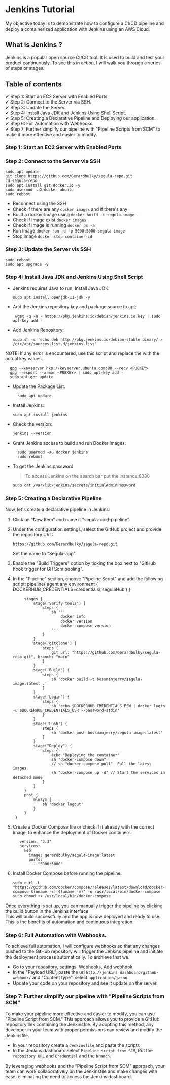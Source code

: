 # Jenkins Tutorial
My objective today is to demonstrate how to configure a CI/CD pipeline and deploy a containerized application with Jenkins using an AWS Cloud.
## What is Jenkins ?
Jenkins is a popular open source CI/CD tool. It is used to build and test your product continuously. To see this in action, I will walk you through a series of steps or stages.
## Table of contents
✔ Step 1: Start an EC2 Server with Enabled Ports. <br>
✔ Step 2: Connect to the Server via SSH. <br>
✔ Step 3: Update the Server. <br>
✔ Step 4: Install Java JDK and Jenkins Using Shell Script. <br>
✔ Step 5: Creating a Declarative Pipeline and Deploying our application.<br>
✔ Step 6: Full Automation with Webhooks. <br>
✔ Step 7: Further simplify our pipeline with "Pipeline Scripts from SCM" to make it more effective and easier to modify. <br>
### Step 1: Start an EC2 Server with Enabled Ports
### Step 2: Connect to the Server via SSH
    sudo apt update
    git clone https://github.com/Gerardbulky/segula-repo.git
    cd segula-repo
    sudo apt install git docker.io -y
    sudo usermod -aG docker ubuntu
    sudo reboot
  - Reconnect using the SSH
  - Check if there are any ``` docker images ``` and if there's any
  - Build a docker Image using ``` docker build -t segula-image . ```
  - Check if Image exist ``` docker images ```
  - Check if Image is running ``` docker ps -a ```
  - Run Image ``` docker run -d -p 5000:5000 segula-image ```
  - Stop image ``` docker stop container-id ```
### Step 3: Update the Server vis SSH
    sudo reboot
    sudo apt upgrade -y
### Step 4: Install Java JDK and Jenkins Using Shell Script
- Jenkins requires Java to run, Install Java JDK:
  ```
  sudo apt install openjdk-11-jdk -y
  ```
- Add the Jenkins repository key and package source to apt:
  ```
   wget -q -O - https://pkg.jenkins.io/debian/jenkins.io.key | sudo apt-key add -
  ```
- Add Jenkins Repository:
  ```
  sudo sh -c 'echo deb http://pkg.jenkins.io/debian-stable binary/ > /etc/apt/sources.list.d/jenkins.list'
  ```
NOTE! If any error is encountered, use this script and replace the <PUBKEY> with the actual key values.
```
  gpg --keyserver hkp://keyserver.ubuntu.com:80 --recv <PUBKEY>
  gpg --export --armor <PUBKEY> | sudo apt-key add -
  sudo apt-get update
```
- Update the Package List:
  ```
    sudo apt update
  ```
- Install Jenkins:
  ```
  sudo apt install jenkins
  ```
- Check the version:
  ```
  jenkins --version
  ```
- Grant Jenkins access to build and run Docker images:
  ```
    sudo usermod -aG docker jenkins
    sudo reboot
  ```
- To get the Jenkins password <br>
  > To access Jenkins on the search bar put the instance:8080
  ```
  sudo cat /var/lib/jenkins/secrets/initialAdminPassword
  ```
### Step 5: Creating a Declarative Pipeline
Now, let's create a declarative pipeline in Jenkins:
1. Click on "New Item" and name it "segula-cicd-pipeline".
2. Under the configuration settings, select the GitHub project and provide the repository URL:
   ```
   https://github.com/Gerardbulky/segula-repo.git
   ```
   Set the name to "Segula-app"
3. Enable the "Build Triggers" option by ticking the box next to "GitHub hook trigger for GITScm pooling".
4. In the "Pipeline" section, choose "Pipeline Script" and add the following script:
        pipeline{
        	agent any
        	environment {
        		DOCKERHUB_CREDENTIALS=credentials('segulaHub')
        	}
        
        	stages {
        	    stage('verify tools') {
        			steps {
        				sh '''
                            docker info
                            docker version
                            docker-compose version
                        '''
        			}
        		}
        	    stage('gitclone') {
        			steps {
        				git url: "https://github.com/Gerardbulky/segula-repo.git", branch: "main"
        			}
        		}
        		stage('Build') {
        			steps {
        				sh 'docker build -t bossmanjerry/segula-image:latest .'
        			}
        		}
        		stage('Login') {
        			steps {
        				sh 'echo $DOCKERHUB_CREDENTIALS_PSW | docker login -u $DOCKERHUB_CREDENTIALS_USR --password-stdin'
        			}
        		}
        		stage('Push') {
        			steps {
        				sh 'docker push bossmanjerry/segula-image:latest'
        			}
        		}
                stage("Deploy") {
                    steps {
                        echo "Deploying the container"
                        sh "docker-compose down"
                        // sh "docker-compose pull"  Pull the latest images
                        sh "docker-compose up -d" // Start the services in detached mode
                    }
                }
        	}
        	post {
        		always {
        			sh 'docker logout'
        		}
        	}
        } 
    
5. Create a Docker Compose file or check if it already with the correct image, to enhance the deployment of Docker containers:
   ```
      version: "3.3"
      services:
        web:
          image: gerardbulky/segula-image:latest
          ports:
            - "5000:5000"
     ```

6. Install Docker Compose before running the pipeline.
   ```
   sudo curl -L "https://github.com/docker/compose/releases/latest/download/docker-compose-$(uname -s)-$(uname -m)" -o /usr/local/bin/docker-compose
   sudo chmod +x /usr/local/bin/docker-compose
   ```
Once everything is set up, you can manually trigger the pipeline by clicking the build button in the Jenkins interface. <br>
This will build successfully and the app is now deployed and ready to use. This is the benefits of automation and continuous integration.
### Step 6: Full Automation with Webhooks.
To achieve full automation, I will configure webhooks so that any changes pushed to the GitHub repository will trigger the Jenkins pipeline and initiate the deployment process automatically. To archieve that we.
 - Go to your repository, settings, Webhooks, Add webhook.
 - In the "Payload URL", paste the url ``` http://jenkins dashboard/github-webhook/ ``` and "Content type", select ```application/jason```.
 - Update your code on your repository and see it update on the server.
### Step 7: Further simplify our pipeline with "Pipeline Scripts from SCM"
To make your pipeline more effective and easier to modify, you can use "Pipeline Script from SCM." This approach allows you to provide a GitHub repository link containing the Jenkinsfile. By adopting this method, any developer in your team with proper permissions can review and modify the Jenkinsfile.
   - In your repository create a ```Jenkinsfile``` and paste the scripts
   - In the Jenkins dashboard select ```Pipeline script from SCM```, Put the ```repository URL``` and ```Credential``` and the ```branch```. <br>
   
   By leveraging webhooks and the "Pipeline Script from SCM" approach, your team can work collaboratively on the Jenkinsfile and make changes with ease, eliminating the need to access the Jenkins dashboard.
